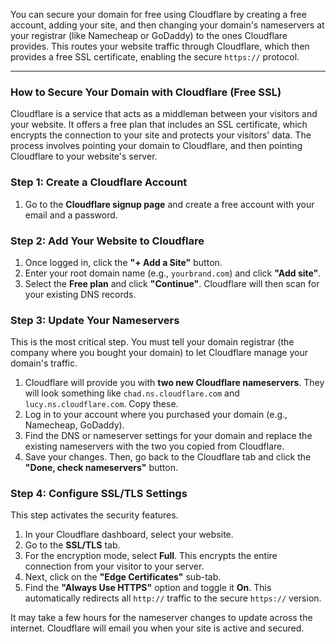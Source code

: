 You can secure your domain for free using Cloudflare by creating a free account, adding your site, and then changing your domain's nameservers at your registrar (like Namecheap or GoDaddy) to the ones Cloudflare provides. This routes your website traffic through Cloudflare, which then provides a free SSL certificate, enabling the secure `https://` protocol.

***
### How to Secure Your Domain with Cloudflare (Free SSL)

Cloudflare is a service that acts as a middleman between your visitors and your website. It offers a free plan that includes an SSL certificate, which encrypts the connection to your site and protects your visitors' data. The process involves pointing your domain to Cloudflare, and then pointing Cloudflare to your website's server.

### Step 1: Create a Cloudflare Account

1.  Go to the **Cloudflare signup page** and create a free account with your email and a password.

### Step 2: Add Your Website to Cloudflare

1.  Once logged in, click the **"+ Add a Site"** button.
2.  Enter your root domain name (e.g., `yourbrand.com`) and click **"Add site"**.
3.  Select the **Free plan** and click **"Continue"**. Cloudflare will then scan for your existing DNS records.

### Step 3: Update Your Nameservers

This is the most critical step. You must tell your domain registrar (the company where you bought your domain) to let Cloudflare manage your domain's traffic.

1.  Cloudflare will provide you with **two new Cloudflare nameservers**. They will look something like `chad.ns.cloudflare.com` and `lucy.ns.cloudflare.com`. Copy these.
2.  Log in to your account where you purchased your domain (e.g., Namecheap, GoDaddy).
3.  Find the DNS or nameserver settings for your domain and replace the existing nameservers with the two you copied from Cloudflare. 
4.  Save your changes. Then, go back to the Cloudflare tab and click the **"Done, check nameservers"** button.

### Step 4: Configure SSL/TLS Settings

This step activates the security features.

1.  In your Cloudflare dashboard, select your website.
2.  Go to the **SSL/TLS** tab.
3.  For the encryption mode, select **Full**. This encrypts the entire connection from your visitor to your server.
4.  Next, click on the **"Edge Certificates"** sub-tab.
5.  Find the **"Always Use HTTPS"** option and toggle it **On**. This automatically redirects all `http://` traffic to the secure `https://` version.

It may take a few hours for the nameserver changes to update across the internet. Cloudflare will email you when your site is active and secured.